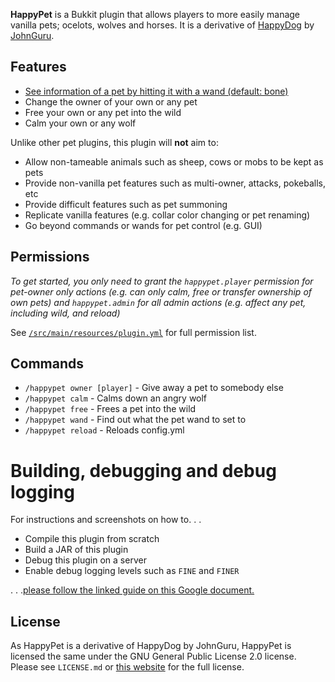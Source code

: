 **HappyPet** is a Bukkit plugin that allows players to more easily manage vanilla pets;
ocelots, wolves and horses. It is a derivative of [HappyDog](https://github.com/JohnGuru/HappyDog)
by [JohnGuru](https://github.com/JohnGuru).

## Features

* [See information of a pet by hitting it with a wand (default: bone)](http://i.imgur.com/THldv6i.png)
* Change the owner of your own or any pet
* Free your own or any pet into the wild
* Calm your own or any wolf

Unlike other pet plugins, this plugin will **not** aim to:

* Allow non-tameable animals such as sheep, cows or mobs to be kept as pets
* Provide non-vanilla pet features such as multi-owner, attacks, pokeballs, etc
* Provide difficult features such as pet summoning
* Replicate vanilla features (e.g. collar color changing or pet renaming)
* Go beyond commands or wands for pet control (e.g. GUI)

## Permissions

*To get started, you only need to grant the `happypet.player` permission for pet-owner only
actions (e.g. can only calm, free or transfer ownership of own pets) and `happypet.admin`
for all admin actions (e.g. affect any pet, including wild, and reload)*

See [`/src/main/resources/plugin.yml`](https://github.com/Gamealition/HappyPet/blob/master/src/main/resources/plugin.yml)
for full permission list.

## Commands

* `/happypet owner [player]` - Give away a pet to somebody else
* `/happypet calm` - Calms down an angry wolf
* `/happypet free` - Frees a pet into the wild
* `/happypet wand` - Find out what the pet wand to set to
* `/happypet reload` - Reloads config.yml

# Building, debugging and debug logging

For instructions and screenshots on how to. . .

* Compile this plugin from scratch
* Build a JAR of this plugin
* Debug this plugin on a server
* Enable debug logging levels such as `FINE` and `FINER`

. . .[please follow the linked guide on this Google document.](https://docs.google.com/document/d/1TTDXG7IZ9M0D2-rzbILAWg1CKjynHK8fNGxbf3W4wBk/view)

## License
As HappyPet is a derivative of HappyDog by JohnGuru, HappyPet is licensed the same under
the GNU General Public License 2.0 license. Please see `LICENSE.md` or
[this website](https://www.gnu.org/licenses/gpl-2.0.html) for the full license.
